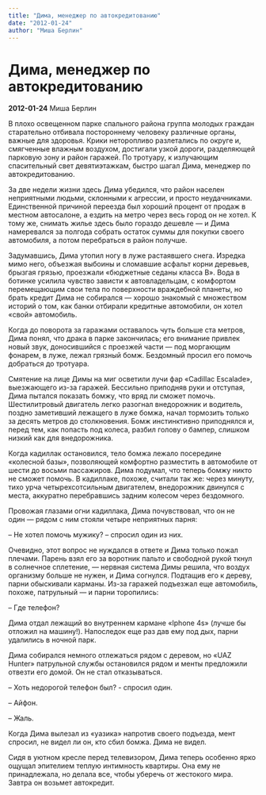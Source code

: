 ```yaml
---
title: "Дима, менеджер по автокредитованию"
date: "2012-01-24"
author: "Миша Берлин"
---
```


# Дима, менеджер по автокредитованию

**2012-01-24** Миша Берлин

В плохо освещенном парке спального района группа молодых граждан старательно отбивала постороннему человеку различные органы, важные для здоровья. Крики неторопливо разлетались по округе и, смягченные влажным воздухом, достигали узкой дороги, разделяющей парковую зону и район гаражей. По тротуару, к излучающим спасительный свет девятиэтажкам, быстро шагал Дима, менеджер по автокредитованию.

За две недели жизни здесь Дима убедился, что район населен неприятными людьми, склонными к агрессии, и просто неудачниками. Единственной причиной переезда был хороший процент от продаж в местном автосалоне, а ездить на метро через весь город он не хотел. К тому же, снимать жилье здесь было гораздо дешевле — и Дима намеревался за полгода собрать остаток суммы для покупки своего автомобиля, а потом перебраться в район получше.

Задумавшись, Дима утопил ногу в луже растаявшего снега. Изредка мимо него, объезжая выбоины и сломавшие асфальт корни деревьев, брызгая грязью, проезжали «бюджетные седаны класса B». Вода в ботинке усилила чувство зависти к автовладельцам, с комфортом перемещающим свои тела по поверхности враждебной планеты, но брать кредит Дима не собирался — хорошо знакомый с множеством историй о том, как банки отбирали кредитные автомобили, он хотел «свой» автомобиль.

Когда до поворота за гаражами оставалось чуть больше ста метров, Дима понял, что драка в парке закончилась; его внимание привлек новый звук, доносившийся с проезжей части — под моргающим фонарем, в луже, лежал грязный бомж. Бездомный просил его помочь добраться до тротуара.

Смятение на лице Димы на миг осветили лучи фар «Cadillac Escalade», выезжающего из-за гаражей. Бессильно приподняв руки и отступая, Дима пытался показать бомжу, что вряд ли сможет помочь. Шестилитровый двигатель легко разогнал внедорожник и водитель, поздно заметивший лежащего в луже бомжа, начал тормозить только за десять метров до столкновения. Бомж инстинктивно приподнялся и, перед тем, как попасть под колеса, разбил голову о бампер, слишком низкий как для внедорожника.

Когда кадиллак остановился, тело бомжа лежало посередине «колесной базы», позволяющей комфортно разместить в автомобиле от шести до восьми пассажиров. Дима подумал, что теперь бомжу никто не сможет помочь. В кадиллаке, похоже, считали так же: через минуту, тихо урча четырехсотсильным двигателем, внедорожник двинулся с места, аккуратно перебравшись задним колесом через бездомного.

Провожая глазами огни кадиллака, Дима почувствовал, что он не один — рядом с ним стояли четыре неприятных парня:

– Не хотел помочь мужику? – спросил один из них.

Очевидно, этот вопрос не нуждался в ответе и Дима только пожал плечами. Парень взял его за воротник пальто и свободной рукой ткнул в солнечное сплетение, — нервная система Димы решила, что воздух организму больше не нужен, и Дима согнулся. Подтащив его к дереву, парни обыскивали карманы. Из-за гаражей подъезжал еще автомобиль, похоже, патрульный — и парни торопились:

– Где телефон?

Дима отдал лежащий во внутреннем кармане «Iphone 4s» (лучше бы отложил на машину!). Напоследок еще раз дав ему под дых, парни удалились в ночной парк.

Дима собирался немного отлежаться рядом с деревом, но «UAZ Hunter» патрульной службы остановился рядом и менты предложили отвезти его домой. Он не стал отказываться.

– Хоть недорогой телефон был? - спросил один.

– Айфон.

– Жаль.

Когда Дима вылезал из «уазика» напротив своего подъезда, мент спросил, не видел ли он, кто сбил бомжа. Дима не видел.

Сидя в уютном кресле перед телевизором, Дима теперь особенно ярко ощущал эпителием теплую интимность квартиры. Она ему не принадлежала, но делала все, чтобы уберечь от жестокого мира. Завтра он возьмет автокредит.